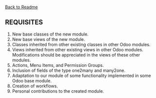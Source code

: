 [Back to Readme](https://github.com/rubensantibanezacosta/Odoo-Ocio-Open-Crud/docs/EnglishReadme.md)

## REQUISITES


1. New base classes of the new module.
2. New base views of the new module.
3. Classes inherited from other existing classes in other Odoo modules.
4. Views inherited from other existing views in other Odoo modules. Modifications should be appreciated in the views of these other modules.
5. Actions, Menu Items, and Permission Groups.
6. Inclusion of fields of the type one2many and many2one.
7. Adaptation to our module of some functionality implemented in some Odoo base module.
8. Creation of workflows.
9. Personal contributions to the created module.